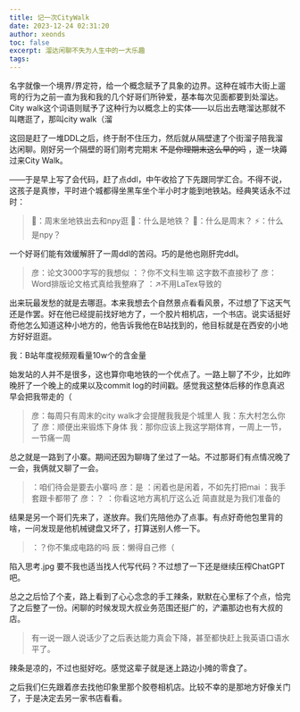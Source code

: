 ```yaml
---
title: 记一次CityWalk
date: 2023-12-24 02:31:20
author: xeonds
toc: false
excerpt: 溜达闲聊不失为人生中的一大乐趣
tags:
---
```


名字就像一个境界/界定符，给一个概念赋予了具象的边界。这种在城市大街上遛弯的行为之前一直为我和我的几个好哥们所钟爱，基本每次见面都要到处溜达。City walk这个词语则赋予了这种行为以概念上的实体——以后出去瞎溜达那就不叫瞎逛了，那叫city walk（溜

这回是赶了一堆DDL之后，终于耐不住压力，然后就从隔壁逮了个街溜子陪我溜达闲聊。刚好另一个隔壁的哥们刚考完期末 ~~不是你理期末这么早的吗~~ ，遂一块薅过来City Walk。

——于是早上写了会代码，赶了点ddl，中午收拾了下先跟同学汇合。不得不说，这孩子是真惨，平时进个城都得坐黑车坐个半小时才能到地铁站。经典笑话永不过时：

> 🍐：周末坐地铁出去和npy逛
> 🍉：什么是地铁？
> 🦶：什么是周末？
> ⚡：什么是npy？

一个好哥们能有效缓解肝了一周ddl的苦闷。巧的是他也刚肝完ddl。

> 彦：论文3000字写的我想似
> ：？你不文科生嘛 这字数不直接秒了
> 彦：Word排版论文格式真给我整麻了
> ：↗不用LaTex导致的

出来玩最发愁的就是去哪逛。本来我想去个自然景点看看风景，不过想了下这天气还是作罢。好在他已经提前找好地方了，一个胶片相机店，一个书店。说实话挺好奇他怎么知道这种小地方的，他告诉我他在B站找到的，他目标就是在西安的小地方好好逛逛。

我：B站年度视频观看量10w个的含金量

始发站的人并不是很多，这也算你电地铁的一个优点了。一路上聊了不少，比如昨晚肝了一个晚上的成果以及commit log的时间戳。感觉我这整体后移的作息真迟早会把我带走的（

> 彦：每周只有周末的city walk才会提醒我我是个城里人
> 我：东大村怎么你了
> 彦：顺便出来锻炼下身体
> 我：那你应该上我这学期体育，一周上一节，一节痛一周

总之就是一路到了小寨。期间还因为聊嗨了坐过了一站。不过那哥们有点情况晚了一会，我俩就又聊了一会。

> ：咱们待会是要去小寨吗
> 彦：是
> ：闲着也是闲着，不如先打把mai
> ：我手套跟卡都带了
> 彦：？
> ：你看这地方离机厅这么近 简直就是为我们准备的

结果是另一个哥们先来了，遂放弃。我们先陪他办了点事。有点好奇他包里背的啥，一问发现是他机械键盘又坏了，打算送别人修一下。

> ：？你不集成电路的吗
> 辰：懒得自己修（

陷入思考.jpg 要不我也适当找人代写代码？不过想了一下还是继续压榨ChatGPT吧。

总之之后恰了个麦，路上看到了心心念念的手工辣条，默默在心里标了个点，恰完了之后整了一份。闲聊的时候发现大叔业务范围还挺广的，浐灞那边也有大叔的店。

>有一说一跟人说话少了之后表达能力真会下降，甚至都快赶上我英语口语水平了。

辣条是凉的，不过也挺好吃。感觉这辈子就是迷上路边小摊的零食了。

之后我们仨先跟着彦去找他印象里那个胶卷相机店。比较不幸的是那地方好像关门了，于是决定去另一家书店看看。
